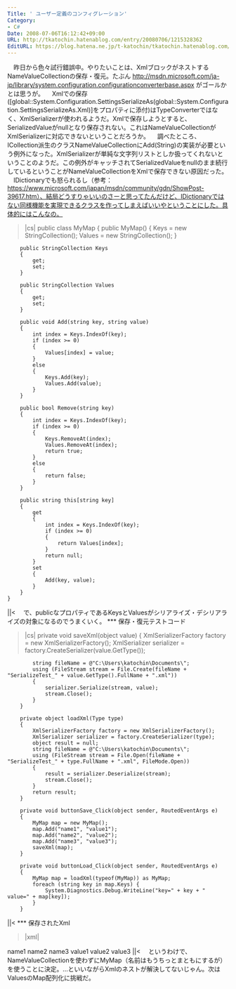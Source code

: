 ```yaml
---
Title: ' ユーザー定義のコンフィグレーション'
Category:
- C#
Date: 2008-07-06T16:12:42+09:00
URL: http://tkatochin.hatenablog.com/entry/20080706/1215328362
EditURL: https://blog.hatena.ne.jp/t-katochin/tkatochin.hatenablog.com/atom/entry/6653586347154754658
---
```


　昨日から色々試行錯誤中。やりたいことは、XmlブロックがネストするNameValueCollectionの保存・復元。たぶん http://msdn.microsoft.com/ja-jp/library/system.configuration.configurationconverterbase.aspx がゴールかとは思うが。
　Xmlでの保存([global::System.Configuration.SettingsSerializeAs(global::System.Configuration.SettingsSerializeAs.Xml)]をプロパティに添付)はTypeConverterではなく、XmlSerializerが使われるようだ。Xmlで保存しようとすると、SerializedValueがnullとなり保存されない。これはNameValueCollectionがXmlSerializerに対応できないということだろうか。
　調べたところ、ICollection派生のクラスNameValueCollectionにAdd(String)の実装が必要という例外になった。XmlSerializerが単純な文字列リストとしか扱ってくれないということのようだ。この例外がキャッチされてSerializedValueをnullのまま続行しているということがNameValueCollectionをXmlで保存できない原因だった。
　IDictionaryでも怒られるし（参考：https://www.microsoft.com/japan/msdn/community/gdn/ShowPost-39617.htm）、結局どうすりゃいいのさーと思ってたんだけど、IDictionaryではない同様機能を実現できるクラスを作ってしまえばいいやということにした。具体的にはこんなの。
>|cs|
    public class MyMap
    {
        public MyMap()
        {
            Keys = new StringCollection();
            Values = new StringCollection();
        }

        public StringCollection Keys
        {
            get;
            set;
        }

        public StringCollection Values
        {
            get;
            set;
        }

        public void Add(string key, string value)
        {
            int index = Keys.IndexOf(key);
            if (index >= 0)
            {
                Values[index] = value;
            }
            else
            {
                Keys.Add(key);
                Values.Add(value);
            }
        }

        public bool Remove(string key)
        {
            int index = Keys.IndexOf(key);
            if (index >= 0)
            {
                Keys.RemoveAt(index);
                Values.RemoveAt(index);
                return true;
            }
            else
            {
                return false;
            }
        }

        public string this[string key]
        {
            get
            {
                int index = Keys.IndexOf(key);
                if (index >= 0)
                {
                    return Values[index];
                }
                return null;
            }
            set
            {
                Add(key, value);
            }
        }
    }
||<
　で、publicなプロパティであるKeysとValuesがシリアライズ・デシリアライズの対象になるのでうまくいく。
*** 保存・復元テストコード
>|cs|
        private void saveXml(object value)
        {
            XmlSerializerFactory factory = new XmlSerializerFactory();
            XmlSerializer serializer = factory.CreateSerializer(value.GetType());
            
            string fileName = @"C:\Users\katochin\Documents\";
            using (FileStream stream = File.Create(fileName + "SerializeTest_" + value.GetType().FullName + ".xml"))
            {
                serializer.Serialize(stream, value);
                stream.Close();
            }
        }

        private object loadXml(Type type)
        {
            XmlSerializerFactory factory = new XmlSerializerFactory();
            XmlSerializer serializer = factory.CreateSerializer(type);
            object result = null;
            string fileName = @"C:\Users\katochin\Documents\";
            using (FileStream stream = File.Open(fileName + "SerializeTest_" + type.FullName + ".xml", FileMode.Open))
            {
                result = serializer.Deserialize(stream);
                stream.Close();
            }
            return result;
        }

        private void buttonSave_Click(object sender, RoutedEventArgs e)
        {
            MyMap map = new MyMap();
            map.Add("name1", "value1");
            map.Add("name2", "value2");
            map.Add("name3", "value3");
            saveXml(map);
        }

        private void buttonLoad_Click(object sender, RoutedEventArgs e)
        {
            MyMap map = loadXml(typeof(MyMap)) as MyMap;
            foreach (string key in map.Keys) {
                System.Diagnostics.Debug.WriteLine("key=" + key + " value=" + map[key]);
            }
        }
||<
*** 保存されたXml
>|xml|
<?xml version="1.0"?>
<MyMap xmlns:xsi="http://www.w3.org/2001/XMLSchema-instance" xmlns:xsd="http://www.w3.org/2001/XMLSchema">
  <Keys>
    <string>name1</string>
    <string>name2</string>
    <string>name3</string>
  </Keys>
  <Values>
    <string>value1</string>
    <string>value2</string>
    <string>value3</string>
  </Values>
</MyMap>
||<
　というわけで、NameValueCollectionを使わずにMyMap（名前はもうちっとまともにするが）を使うことに決定。…といいながらXmlのネストが解決してないじゃん。次はValuesのMap配列化に挑戦だ。
